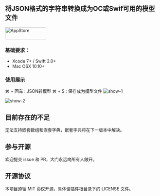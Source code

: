 将JSON格式的字符串转换成为OC或Swif可用的模型文件
----------

[<img src="https://cloud.githubusercontent.com/assets/219689/5575342/963e0ee8-9013-11e4-8091-7ece67d64729.png" width="135" height="40" alt="AppStore"/>](https://itunes.apple.com/us/app/jsonmodelformac/id1182877418?l=zh&ls=1&mt=12)

### 基础要求：

* Xcode 7+ / Swift 3.0+
* Mac OSX 10.10+

### 使用展示

⌘ + 回车 : JSON转模型
⌘ + S : 保存成为模型文件
![show-1]()

![show-2]()

## 目前存在的不足
无法支持嵌套数组和嵌套字典，嵌套字典将在下一版本中解决。

## 参与开源

欢迎提交 issue 和 PR，大门永远向所有人敞开。

## 开源协议

本项目遵循 MIT 协议开源，具体请插件根目录下的 LICENSE 文件。